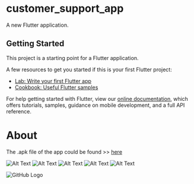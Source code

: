 # customer_support_app

A new Flutter application.

## Getting Started

This project is a starting point for a Flutter application.

A few resources to get you started if this is your first Flutter project:

- [Lab: Write your first Flutter app](https://flutter.dev/docs/get-started/codelab)
- [Cookbook: Useful Flutter samples](https://flutter.dev/docs/cookbook)

For help getting started with Flutter, view our 
[online documentation](https://flutter.dev/docs), which offers tutorials, 
samples, guidance on mobile development, and a full API reference.

# About 

The .apk file of the app could be found >> [here](https://github.com/natintosh/customer-support-app/blob/master/apk/app-release.apk)

![Alt Text](https://raw.githubusercontent.com/natintosh/customer-support-app/master/images/Screenshot_1564167928.png "Screen 1")
![Alt Text](https://raw.githubusercontent.com/natintosh/customer-support-app/master/images/Screenshot_1564167928.png "Screen 2")
![Alt Text](https://raw.githubusercontent.com/natintosh/customer-support-app/master/images/Screenshot_1564167935.png "Screen 3")
![Alt Text](https://raw.githubusercontent.com/natintosh/customer-support-app/master/images/Screenshot_1564167939.png "Screen 4")
![Alt Text](https://raw.githubusercontent.com/natintosh/customer-support-app/master/images/Screenshot_1564168029.png "Screen 5")

![GitHub Logo](/images/Screenshot_1564167928.png)

